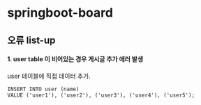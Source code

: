 # springboot-board

## 오류 list-up
#### 1. user table 이 비어있는 경우 게시글 추가 에러 발생
user 테이블에 직접 데이터 추가.
``` mysql
INSERT INTO user (name)
VALUE ('user1'), ('user2'), ('user3'), ('user4'), ('user5');
```

